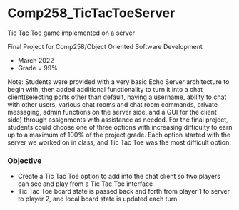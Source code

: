 # Comp258_TicTacToeServer
Tic Tac Toe game implemented on a server

Final Project for Comp258/Object Oriented Software Development
* March 2022
* Grade = 99%

Note: Students were provided with a very basic Echo Server architecture to begin with, then added additional functionality to turn it into a chat client(selecting ports other than default, having a username, ability to chat with other users, various chat rooms and chat room commands, private messaging, admin functions on the server side, and a GUI for the client side) through assignments with assistance as needed. For the final project, students could choose one of three options with increasing difficulty to earn up to a maximum of 100% of the project grade. Each option started with the server we worked on in class, and Tic Tac Toe was the most difficult option.

### Objective
* Create a Tic Tac Toe option to add into the chat client so two players can see and play from a Tic Tac Toe interface
* Tic Tac Toe board state is passed back and forth from player 1 to server to player 2, and local board state is updated each turn
